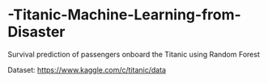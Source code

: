 # -Titanic-Machine-Learning-from-Disaster
Survival prediction of passengers onboard the Titanic using Random Forest 

Dataset: https://www.kaggle.com/c/titanic/data
